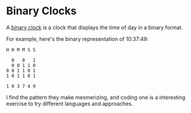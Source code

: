 # Binary Clocks

A [binary clock](https://en.wikipedia.org/wiki/Binary_clock) is a clock that displays the time of day in a binary format.

For example, here's the binary representation of 10:37:49:

```
H H M M S S

  0   0   1
  0 0 1 1 0
0 0 1 1 0 1
1 0 1 1 0 1

1 0 3 7 4 9
```

I find the pattern they make mesmerizing, and coding one is a interesting exercise to try different languages and approaches.
